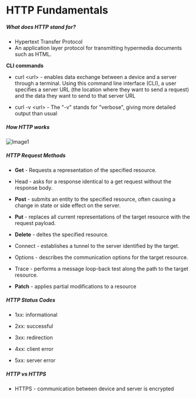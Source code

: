 # HTTP Fundamentals

##### What does HTTP stand for?

* Hypertext Transfer Protocol
* An application layer protocol for transmitting hypermedia documents such as HTML.

__CLI commands__
* curl \<url\> - enables data exchange between a device and a server through a terminal. Using this command line interface (CLI), a user specifies a server URL (the location where they want to send a request) and the data they want to send to that server URL

* curl -v \<url\> - The "-v" stands for "verbose", giving more detailed output than usual



##### How HTTP works

![Image1](https://cdn.discordapp.com/attachments/955109188609114135/1083454073359048734/image.png)


##### HTTP Request Methods

* __Get__ - Requests a representation of the specified resource. 

* Head - asks for a response identical to a get request without the response body.

* __Post__ - submits an entity to the specified resource, often causing a change in state or side effect on the server.

* __Put__ - replaces all current representations of the target resource with the request payload.

* __Delete__ - deltes the specified resource.

* Connect - establishes a tunnel to the server identified by the target.

* Options - describes the communication options for the target resource.

* Trace - performs a message loop-back test along the path to the target resource.

* __Patch__ - applies partial modifications to a resource

##### HTTP Status Codes

* 1xx: informational

* 2xx: successful

* 3xx: redirection

* 4xx: client error

* 5xx: server error

##### HTTP vs HTTPS

* HTTPS - communication between device and server is encrypted